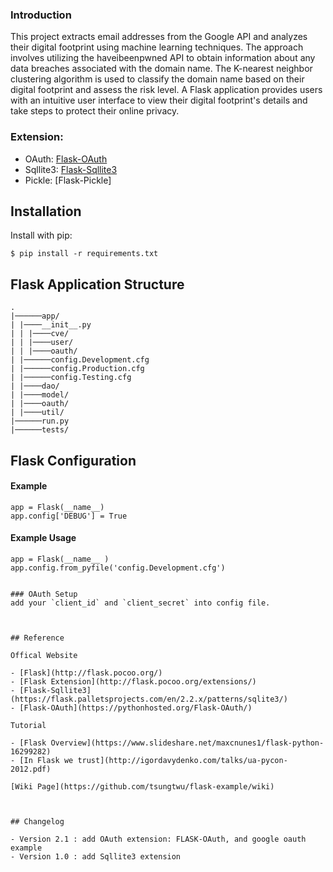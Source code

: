 ### Introduction
This project extracts email addresses from the Google API and analyzes their digital footprint using machine learning techniques. 
The approach involves utilizing the haveibeenpwned API to obtain information about any data breaches associated with the domain name. 
The K-nearest neighbor clustering algorithm is used to classify the domain name based on their digital footprint and assess the risk level. 
A Flask application provides users with an intuitive user interface to view their digital footprint's details and take steps to protect their online privacy.

### Extension:
- OAuth: [Flask-OAuth](https://pythonhosted.org/Flask-OAuth/)
- Sqllite3: [Flask-Sqllite3](https://docs.python.org/3/library/sqlite3.html)
- Pickle: [Flask-Pickle]

## Installation

Install with pip:

```
$ pip install -r requirements.txt
```

## Flask Application Structure 
```
.
|──────app/
| |────__init__.py
| | |────cve/
| | |────user/
| | |────oauth/
| |──────config.Development.cfg
| |──────config.Production.cfg
| |──────config.Testing.cfg
| |────dao/
| |────model/
| |────oauth/
| |────util/
|──────run.py
|──────tests/

```


## Flask Configuration

#### Example

```
app = Flask(__name__)
app.config['DEBUG'] = True
```

#### Example Usage

```
app = Flask(__name__ )
app.config.from_pyfile('config.Development.cfg')
```


```

### OAuth Setup
add your `client_id` and `client_secret` into config file.



## Reference

Offical Website

- [Flask](http://flask.pocoo.org/)
- [Flask Extension](http://flask.pocoo.org/extensions/)
- [Flask-Sqllite3](https://flask.palletsprojects.com/en/2.2.x/patterns/sqlite3/)
- [Flask-OAuth](https://pythonhosted.org/Flask-OAuth/)

Tutorial

- [Flask Overview](https://www.slideshare.net/maxcnunes1/flask-python-16299282)
- [In Flask we trust](http://igordavydenko.com/talks/ua-pycon-2012.pdf)

[Wiki Page](https://github.com/tsungtwu/flask-example/wiki)



## Changelog

- Version 2.1 : add OAuth extension: FLASK-OAuth, and google oauth example
- Version 1.0 : add Sqllite3 extension
